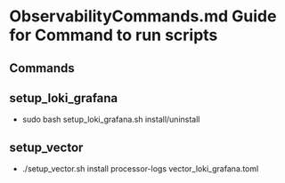 # ObservabilityCommands.md Guide for Command to run scripts

## Commands

## setup_loki_grafana
- sudo bash setup_loki_grafana.sh install/uninstall

## setup_vector
- ./setup_vector.sh install processor-logs vector_loki_grafana.toml